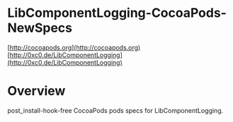 

# LibComponentLogging-CocoaPods-NewSpecs

[http://cocoapods.org](http://cocoapods.org)    
[http://0xc0.de/LibComponentLogging](http://0xc0.de/LibComponentLogging)


# Overview

post_install-hook-free CocoaPods pods specs for LibComponentLogging.
